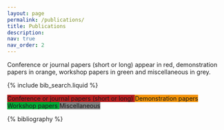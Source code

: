 ```yaml
---
layout: page
permalink: /publications/
title: Publications
description: 
nav: true
nav_order: 2
---
```


Conference or journal papers (short or long) appear in red,  demonstration papers in orange, workshop papers in green and miscellaneous in grey.

<!-- _pages/publications.md -->

<!-- Bibsearch Feature -->

{% include bib_search.liquid %}

<abbr class="badge rounded w-100" style="background-color:#b71c1c"> Conference or journal papers (short or long) </abbr>
<abbr class="badge rounded w-100" style="background-color:#f29105"> Demonstration papers </abbr>
<abbr class="badge rounded w-100" style="background-color:#00ab37"> Workshop papers </abbr>
<abbr class="badge rounded w-100" style="background-color:#828282"> Miscellaneous </abbr>

<div class="publications">

{% bibliography %}

</div>
